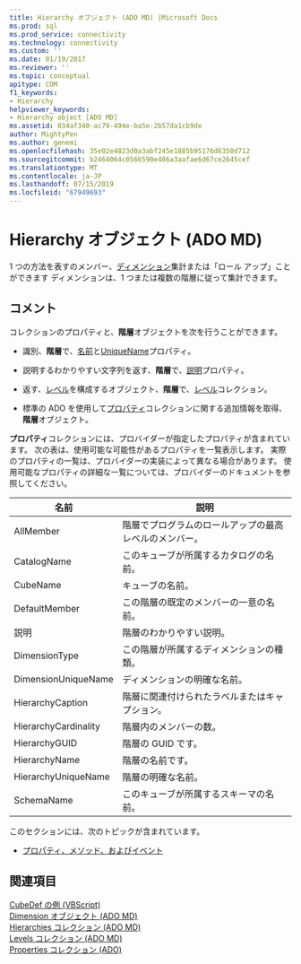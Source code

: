 ```yaml
---
title: Hierarchy オブジェクト (ADO MD) |Microsoft Docs
ms.prod: sql
ms.prod_service: connectivity
ms.technology: connectivity
ms.custom: ''
ms.date: 01/19/2017
ms.reviewer: ''
ms.topic: conceptual
apitype: COM
f1_keywords:
- Hierarchy
helpviewer_keywords:
- Hierarchy object [ADO MD]
ms.assetid: 034af340-ac79-494e-ba5e-2b57da1cb9de
author: MightyPen
ms.author: genemi
ms.openlocfilehash: 35e02e4823d0a3abf245e1885b95176d6350d712
ms.sourcegitcommit: b2464064c0566590e486a3aafae6d67ce2645cef
ms.translationtype: MT
ms.contentlocale: ja-JP
ms.lasthandoff: 07/15/2019
ms.locfileid: "67949693"
---
```

# <a name="hierarchy-object-ado-md"></a>Hierarchy オブジェクト (ADO MD)
1 つの方法を表すのメンバー、[ディメンション](../../../ado/reference/ado-md-api/dimension-object-ado-md.md)集計または「ロール アップ」ことができます ディメンションは、1 つまたは複数の階層に従って集計できます。  
  
## <a name="remarks"></a>コメント  
 コレクションのプロパティと、**階層**オブジェクトを次を行うことができます。  
  
-   識別、**階層**で、[名前](../../../ado/reference/ado-md-api/name-property-ado-md.md)と[UniqueName](../../../ado/reference/ado-md-api/uniquename-property-ado-md.md)プロパティ。  
  
-   説明するわかりやすい文字列を返す、**階層**で、[説明](../../../ado/reference/ado-md-api/description-property-ado-md.md)プロパティ。  
  
-   返す、[レベル](../../../ado/reference/ado-md-api/level-object-ado-md.md)を構成するオブジェクト、**階層**で、[レベル](../../../ado/reference/ado-md-api/levels-collection-ado-md.md)コレクション。  
  
-   標準の ADO を使用して[プロパティ](../../../ado/reference/ado-api/properties-collection-ado.md)コレクションに関する追加情報を取得、**階層**オブジェクト。  
  
 **プロパティ**コレクションには、プロバイダーが指定したプロパティが含まれています。 次の表は、使用可能な可能性があるプロパティを一覧表示します。 実際のプロパティの一覧は、プロバイダーの実装によって異なる場合があります。 使用可能なプロパティの詳細な一覧については、プロバイダーのドキュメントを参照してください。  
  
|名前|説明|  
|----------|-----------------|  
|AllMember|階層でプログラムのロールアップの最高レベルのメンバー。|  
|CatalogName|このキューブが所属するカタログの名前。|  
|CubeName|キューブの名前。|  
|DefaultMember|この階層の既定のメンバーの一意の名前。|  
|説明|階層のわかりやすい説明。|  
|DimensionType|この階層が所属するディメンションの種類。|  
|DimensionUniqueName|ディメンションの明確な名前。|  
|HierarchyCaption|階層に関連付けられたラベルまたはキャプション。|  
|HierarchyCardinality|階層内のメンバーの数。|  
|HierarchyGUID|階層の GUID です。|  
|HierarchyName|階層の名前です。|  
|HierarchyUniqueName|階層の明確な名前。|  
|SchemaName|このキューブが所属するスキーマの名前。|  
  
 このセクションには、次のトピックが含まれています。  
  
-   [プロパティ、メソッド、およびイベント](../../../ado/reference/ado-md-api/hierarchy-object-properties-methods-and-events.md)  
  
## <a name="see-also"></a>関連項目  
 [CubeDef の例 (VBScript)](../../../ado/reference/ado-md-api/cubedef-example-vbscript.md)   
 [Dimension オブジェクト (ADO MD)](../../../ado/reference/ado-md-api/dimension-object-ado-md.md)   
 [Hierarchies コレクション (ADO MD)](../../../ado/reference/ado-md-api/hierarchies-collection-ado-md.md)   
 [Levels コレクション (ADO MD)](../../../ado/reference/ado-md-api/levels-collection-ado-md.md)   
 [Properties コレクション (ADO)](../../../ado/reference/ado-api/properties-collection-ado.md)
